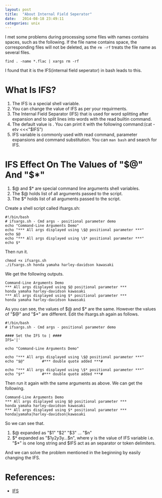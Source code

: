 ```yaml
---
layout: post
title:  "About Internal Field Seperator"
date:   2014-08-18 23:49:11
categories: unix
---
```

  I met some problems during processing some files with names contains spaces, such as the following. If the file name contains space, the corresponding files will not be deleted, as the `rm -rf` treats the file name as several files.

    find . -name *.flac | xargs rm -rf

  I found that it is the IFS(internal field seperator) in bash leads to this.

# What Is IFS?

1. The IFS is a special shell variable.
2. You can change the value of IFS as per your requirments.
3. The Internal Field Separator (IFS) that is used for word splitting after expansion and to split lines into words with the read builtin command.
4. The default value is <space><tab><newline>. You can print it with the following command:(cat -etv <<<"$IFS")
5. IFS variable is commonly used with read command, parameter expansions and command substitution. You can `man bash` and search for IFS.

# IFS Effect On The Values of "$@" And "$*"


1. $@ and $* are special command line arguments shell variables.
2. The $@ holds list of all arguments passed to the script.
3. The $* holds list of all arguments passed to the script.


  Create a shell script called ifsargs.sh:

    #!/bin/bash
    # ifsargs.sh - Cmd args - positional parameter demo
    echo "Command-Line Arguments Demo"
    echo "*** All args displayed using \$@ positional parameter ***"
    echo $@
    echo "*** All args displayed using \$* positional parameter ***"
    echo $*

Then run it.

    chmod +x ifsargs.sh
    ./ifsargs.sh honda yamaha harley-davidson kawasaki

  We get the following outputs.

    Command-Line Arguments Demo
    *** All args displayed using $@ positional parameter ***
    honda yamaha harley-davidson kawasaki
    *** All args displayed using $* positional parameter ***
    honda yamaha harley-davidson kawasaki

  As you can see, the values of $@ and $* are the same. However the values of "$@" and "$*" are different. Edit the ifsargs.sh again as follows.

    #!/bin/bash
    # ifsargs.sh - Cmd args - positional parameter demo

    #### Set the IFS to | ####
    IFS='|'

    echo "Command-Line Arguments Demo"

    echo "*** All args displayed using \$@ positional parameter ***"
    echo "$@"        #*** double quote added ***#

    echo "*** All args displayed using \$* positional parameter ***"
    echo "$*"        #*** double quote added ***#

  Then run it again with the same arguments as above. We can get the following.

    Command-Line Arguments Demo
    *** All args displayed using $@ positional parameter ***
    honda yamaha harley-davidson kawasaki
    *** All args displayed using $* positional parameter ***
    honda|yamaha|harley-davidson|kawasaki

  So we can see that.

1. $@ expanded as "$1" "$2" "$3" ... "$n"
2. $* expanded as "$1y$2y$3y...$n", where y is the value of IFS variable i.e. "$*" is one long string and $IFS act as an separator or token delimiters.

  And we can solve the problem mentioned in the beginning by easily changing the IFS.
  
# References:

* [IFS][1]

[1]: https://library.linode.com/networking/socks-proxy
